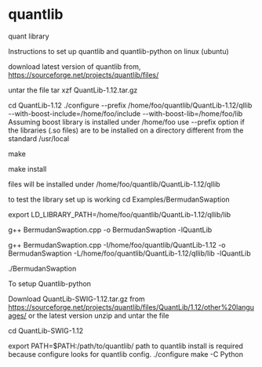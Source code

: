 # quantlib
quant library

Instructions to set up quantlib and quantlib-python on linux (ubuntu)

download latest version of quantlib from,
https://sourceforge.net/projects/quantlib/files/

untar the file
tar xzf QuantLib-1.12.tar.gz

cd QuantLib-1.12
./configure --prefix /home/foo/quantlib/QuantLib-1.12/qllib --with-boost-include=/home/foo/include --with-boost-lib=/home/foo/lib
Assuming boost library is installed under /home/foo
use --prefix option if the libraries (.so files) are to be installed on a directory different from the standard /usr/local


make


make install

files will be installed under /home/foo/quantlib/QuantLib-1.12/qllib

to test the library set up is working
cd Examples/BermudanSwaption

export LD_LIBRARY_PATH=/home/foo/quantlib/QuantLib-1.12/qllib/lib

g++ BermudanSwaption.cpp -o BermudanSwaption -lQuantLib

g++ BermudanSwaption.cpp -I/home/foo/quantlib/QuantLib-1.12 -o BermudanSwaption -L/home/foo/quantlib/QuantLib-1.12/qllib/lib -lQuantLib

./BermudanSwaption

To setup Quantlib-python

Download QuantLib-SWIG-1.12.tar.gz from https://sourceforge.net/projects/quantlib/files/QuantLib/1.12/other%20languages/
or the latest version
unzip and untar the file

cd QuantLib-SWIG-1.12

export PATH=$PATH:/path/to/quantlib/
path to quantlib install is required because configure looks for quantlib config.
./configure
make -C Python

 


